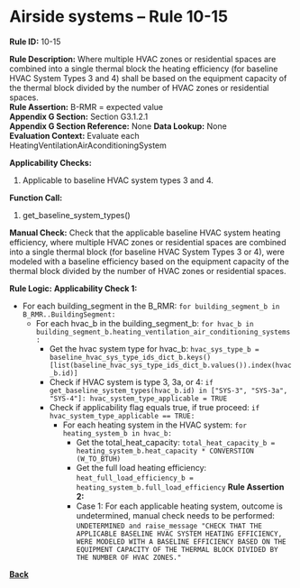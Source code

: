 # Airside systems – Rule 10-15

**Rule ID:** 10-15
 
**Rule Description:** Where multiple HVAC zones or residential spaces are combined into a single thermal block the heating efficiency (for baseline HVAC System Types 3 and 4) shall be based on the  equipment capacity of the thermal block divided by the number of HVAC zones or residential spaces.   
**Rule Assertion:** B-RMR = expected value                                           
**Appendix G Section:** Section G3.1.2.1  
**Appendix G Section Reference:** None
**Data Lookup:** None  
**Evaluation Context:** Evaluate each HeatingVentilationAirAconditioningSystem  

**Applicability Checks:** 

1. Applicable to baseline HVAC system types 3 and 4.

**Function Call:** 

1. get_baseline_system_types()

**Manual Check:** Check that the applicable baseline HVAC system heating efficiency, where multiple HVAC zones or residential spaces are combined into a single thermal block (for baseline HVAC System Types 3 or 4), were modeled with a baseline efficiency based on the  equipment capacity of the thermal block divided by the number of HVAC zones or residential spaces.  
 


**Rule Logic:**
**Applicability Check 1:** 
- For each building_segment in the B_RMR: `for building_segment_b in B_RMR..BuildingSegment:`
    - For each hvac_b in the building_segment_b: `for hvac_b in building_segment_b.heating_ventilation_air_conditioning_systems:`
        - Get the hvac system type for hvac_b: `hvac_sys_type_b = baseline_hvac_sys_type_ids_dict_b.keys()[list(baseline_hvac_sys_type_ids_dict_b.values()).index(hvac_b.id)]`
        - Check if HVAC system is type 3, 3a, or 4: `if get_baseline_system_types(hvac_b.id) in ["SYS-3", "SYS-3a", "SYS-4"]: hvac_system_type_applicable = TRUE`
        - Check if applicability flag equals true, if true proceed: `if hvac_system_type_applicable == TRUE:`
            - For each heating system in the HVAC system: `for heating_system_b in hvac_b:`
                - Get the total_heat_capacity: `total_heat_capacity_b = heating_system_b.heat_capacity * CONVERSTION (W_TO_BTUH)`
                - Get the full load heating efficiency: `heat_full_load_efficiency_b = heating_system_b.full_load_efficiency`
                **Rule Assertion 2:**
                - Case 1: For each applicable heating system, outcome is undetermined, manual check needs to be performed: `UNDETERMINED and raise_message "CHECK THAT THE APPLICABLE BASELINE HVAC SYSTEM HEATING EFFICIENCY, WERE MODELED WITH A BASELINE EFFICIENCY BASED ON THE EQUIPMENT CAPACITY OF THE THERMAL BLOCK DIVIDED BY THE NUMBER OF HVAC ZONES."`

    


 **[Back](../_toc.md)**